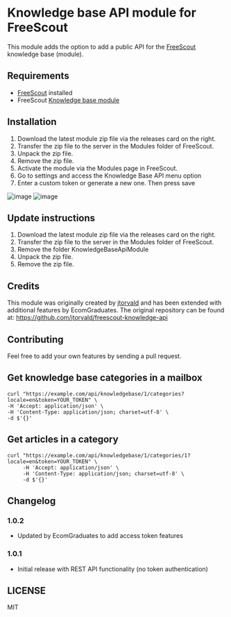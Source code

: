 # Knowledge base API module for FreeScout
This module adds the option to add a public API for the [FreeScout](https://freescout.net) knowledge base (module).

## Requirements
- [FreeScout](https://freescout.net) installed 
- FreeScout [Knowledge base module](https://freescout.net/module/knowledge-base/) 

## Installation

1. Download the latest module zip file via the releases card on the right.
2. Transfer the zip file to the server in the Modules folder of FreeScout.
3. Unpack the zip file.
4. Remove the zip file.
5. Activate the module via the Modules page in FreeScout.
6. Go to settings and access the Knowledge Base API menu option
7. Enter a custom token or generate a new one. Then press save

![image](https://github.com/user-attachments/assets/71f73062-7dec-4998-827b-256e05799778)
![image](https://github.com/user-attachments/assets/91bc46e9-99e2-4771-8d60-5057ad3090e8)

## Update instructions

1. Download the latest module zip file via the releases card on the right.
2. Transfer the zip file to the server in the Modules folder of FreeScout.
3. Remove the folder KnowledgeBaseApiModule
4. Unpack the zip file.
5. Remove the zip file.

## Credits
This module was originally created by [jtorvald](https://github.com/jtorvald/) and has been extended with additional features by EcomGraduates. The original repository can be found at: https://github.com/jtorvald/freescout-knowledge-api

## Contributing

Feel free to add your own features by sending a pull request.

## Get knowledge base categories in a mailbox

```
curl "https://example.com/api/knowledgebase/1/categories?locale=en&token=YOUR_TOKEN" \
-H 'Accept: application/json' \
-H 'Content-Type: application/json; charset=utf-8' \
-d $'{}'
```

## Get articles in a category

```
curl "https://example.com/api/knowledgebase/1/categories/1?locale=en&token=YOUR_TOKEN" \
     -H 'Accept: application/json' \
     -H 'Content-Type: application/json; charset=utf-8' \
     -d $'{}'
```
## Changelog

### 1.0.2
- Updated by EcomGraduates to add access token features

### 1.0.1
- Initial release with REST API functionality (no token authentication)

## LICENSE

MIT